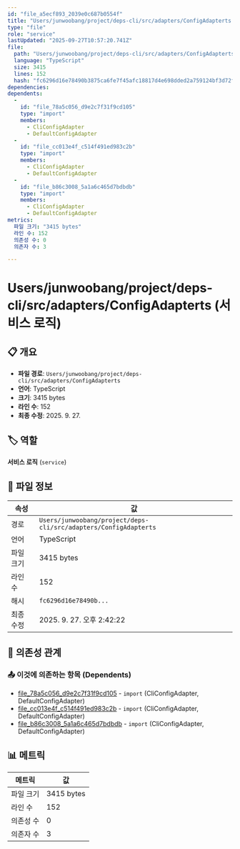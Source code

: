 ```yaml
---
id: "file_a5ecf893_2039e0c687b0554f"
title: "Users/junwoobang/project/deps-cli/src/adapters/ConfigAdapterts (서비스 로직)"
type: "file"
role: "service"
lastUpdated: "2025-09-27T10:57:20.741Z"
file:
  path: "Users/junwoobang/project/deps-cli/src/adapters/ConfigAdapterts"
  language: "TypeScript"
  size: 3415
  lines: 152
  hash: "fc6296d16e78490b3875ca6fe7f45afc18817d4e698dded2a759124bf3d72fbf"
dependencies:
dependents:
  -
    id: "file_78a5c056_d9e2c7f31f9cd105"
    type: "import"
    members:
      - CliConfigAdapter
      - DefaultConfigAdapter
  -
    id: "file_cc013e4f_c514f491ed983c2b"
    type: "import"
    members:
      - CliConfigAdapter
      - DefaultConfigAdapter
  -
    id: "file_b86c3008_5a1a6c465d7bdbdb"
    type: "import"
    members:
      - CliConfigAdapter
      - DefaultConfigAdapter
metrics:
  파일 크기: "3415 bytes"
  라인 수: 152
  의존성 수: 0
  의존자 수: 3

---
```


# Users/junwoobang/project/deps-cli/src/adapters/ConfigAdapterts (서비스 로직)

## 📋 개요

- **파일 경로**: `Users/junwoobang/project/deps-cli/src/adapters/ConfigAdapterts`
- **언어**: TypeScript
- **크기**: 3415 bytes
- **라인 수**: 152
- **최종 수정**: 2025. 9. 27.

## 🏷️ 역할

**서비스 로직** (`service`)

## 📄 파일 정보

| 속성 | 값 |
|------|----|
| 경로 | `Users/junwoobang/project/deps-cli/src/adapters/ConfigAdapterts` |
| 언어 | TypeScript |
| 파일 크기 | 3415 bytes |
| 라인 수 | 152 |
| 해시 | `fc6296d16e78490b...` |
| 최종 수정 | 2025. 9. 27. 오후 2:42:22 |

## 🔗 의존성 관계

### 📤 이것에 의존하는 항목 (Dependents)

- [file_78a5c056_d9e2c7f31f9cd105](file_78a5c056_d9e2c7f31f9cd105.md) - `import` (CliConfigAdapter, DefaultConfigAdapter)
- [file_cc013e4f_c514f491ed983c2b](file_cc013e4f_c514f491ed983c2b.md) - `import` (CliConfigAdapter, DefaultConfigAdapter)
- [file_b86c3008_5a1a6c465d7bdbdb](file_b86c3008_5a1a6c465d7bdbdb.md) - `import` (CliConfigAdapter, DefaultConfigAdapter)

## 📊 메트릭

| 메트릭 | 값 |
|--------|----|
| 파일 크기 | 3415 bytes |
| 라인 수 | 152 |
| 의존성 수 | 0 |
| 의존자 수 | 3 |

